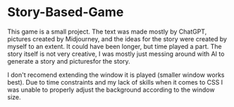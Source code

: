 # Story-Based-Game

This game is a small project. The text was made mostly by ChatGPT, 
pictures created by Midjourney, and the ideas for the story were 
created by myself to an extent.
It could have been longer, but time played a part. The story itself 
is not very creative, I was mostly just messing around with 
AI to generate a story and picturesfor the story. 

I don't recomend extending the window it is played (smaller window works best). Due to time
constraints and my lack of skills when it comes to CSS I was unable to 
properly adjust the background according to the window size.

